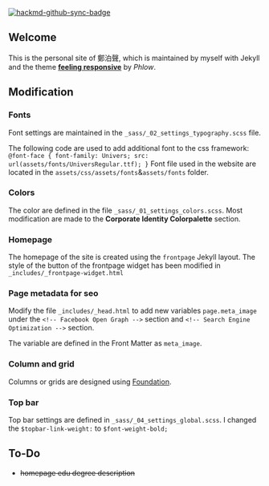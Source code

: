[![hackmd-github-sync-badge](https://hackmd.io/hqosNkokT6myBeE9r0B-rw/badge)](https://hackmd.io/hqosNkokT6myBeE9r0B-rw)
## Welcome
This is the personal site of 鄭泊聲, which is maintained by myself with Jekyll and the theme [**feeling responsive**](https://phlow.github.io/feeling-responsive/) by *Phlow*.

## Modification

### Fonts
Font settings are maintained in the `_sass/_02_settings_typography.scss` file. 

The following code are used to add additional font to the css framework:
`
@font-face {
    font-family: Univers;
    src: url(assets/fonts/UniversRegular.ttf);
}
`
Font file used in the website are located in the `assets/css/assets/fonts`&`assets/fonts` folder.

### Colors
The color are defined in the file `_sass/_01_settings_colors.scss`. Most modification are made to the **Corporate Identity Colorpalette** section.

### Homepage
The homepage of the site is created using the `frontpage` Jekyll layout. The style of the button of the frontpage widget has been modified in `_includes/_frontpage-widget.html`

### Page metadata for seo
Modify the file `_includes/_head.html` to add new variables `page.meta_image` under the `<!-- Facebook Open Graph -->` section and `<!-- Search Engine Optimization -->` section.

The variable are defined in the Front Matter as `meta_image`.

### Column and grid
Columns or grids are designed using [Foundation](https://get.foundation/sites/docs-v5/components/grid.html).

### Top bar
Top bar settings are defined in `_sass/_04_settings_global.scss`. I changed the `$topbar-link-weight:` to  `$font-weight-bold;`


## To-Do

- ~~homepage edu degree description~~